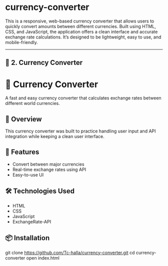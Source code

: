 # currency-converter
This is a responsive, web-based currency converter that allows users to quickly convert amounts between different currencies. Built using HTML, CSS, and JavaScript, the application offers a clean interface and accurate exchange rate calculations. It’s designed to be lightweight, easy to use, and mobile-friendly.

---

## 💱 2. **Currency Converter**


# 💱 Currency Converter

A fast and easy currency converter that calculates exchange rates between different world currencies.

## 🧠 Overview

This currency converter was built to practice handling user input and API integration while keeping a clean user interface.

## 🚀 Features

- Convert between major currencies
- Real-time exchange rates using API
- Easy-to-use UI


## 🛠️ Technologies Used

- HTML
- CSS
- JavaScript
- ExchangeRate-API

## 📦 Installation


git clone https://github.com/Tc-halla/currency-converter.git
cd currency-converter
open index.html
